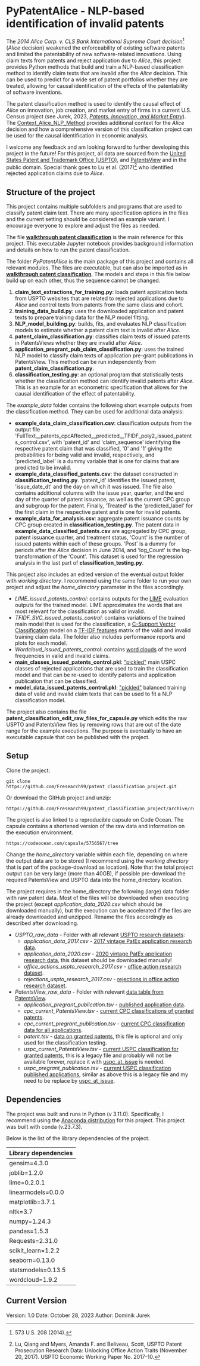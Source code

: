 # PyPatentAlice - NLP-based identification of invalid patents
The *2014 Alice Corp. v. CLS Bank International Supreme Court decision*[^1] (*Alice* decision) weakened the enforceability of existing software patents and limited the patentability of new software-related innovations.  Using claim texts from patents and reject application due to *Alice*, this project provides Python methods that build and train a NLP-based classification method to identify claim texts that are invalid after the *Alice* decision.  This can be used to predict for a wide set of patent portfolios whether they are treated, allowing for causal identification of the effects of the patentability of software inventions.

The patent classification method is used to identify the causal effect of *Alice* on innovation, job creation, and market entry of firms in a current U.S. Census project (see Jurek, 2023, [*Patents, Innovation, and Market Entry*](https://www.census.gov/library/working-papers/2023/adrm/CES-WP-23-45.html)).  The [Context_Alice_NLP_Method](https://github.com/Fresearch99/patent_classification_project/blob/main/Context_Alice_NLP_Method.pdf) provides additional context for the *Alice* decision and how a comprehensive version of this classification project can be used for the causal identification in economic analysis.

I welcome any feedback and am looking forward to further developing this project in the future!  For this project, all data are sourced from the [United States Patent and Trademark Office (USPTO)](www.uspto.gov), and [PatentsView](https://patentsview.org/download/data-download-tables) and in the public domain.  Special thank goes to Lu et al. (2017)[^2] who identified rejected application claims due to *Alice*.   


## Structure of the project
This project contains multiple subfolders and programs that are used to classify patent claim text.  There are many specification options in the files and the current setting should be considered an example variant.  I encourage everyone to explore and adjust the files as needed.  

The file [**walkthrough patent classification**](https://github.com/Fresearch99/patent_classification_project/blob/main/walkthrough%20patent%20classification.ipynb)  is the main reference for this project.  This executable Jupyter notebook provides background information and details on how to run the patent classification.    

The folder *PyPatentAlice* is the main package of this project and contains all relevant modules.  The files are executable, but can also be imported as in [**walkthrough patent classification**](https://github.com/Fresearch99/patent_classification_project/blob/main/walkthrough%20patent%20classification.ipynb).  The models and steps in this file below build up on each other, thus the sequence cannot be changed.
1. **claim_text_extractions_for_training.py**: loads patent application texts from USPTO websites that are related to rejected applications due to *Alice* and control texts from patents from the same class and cohort.  
2. **training_data_build.py**: uses the downloaded application and patent texts to prepare training data for the NLP model fitting.
3. **NLP_model_building.py**: builds, fits, and evaluates NLP classification models to estimate whether a patent claim text is invalid after *Alice*.
4. **patent_claim_classification.py**: classifies claim texts of issued patents in PatentsViews whether they are invalid after *Alice*.
5. **application_pregrant_pub_claim_classification.py**: uses the trained NLP model to classify claim texts of application pre-grant publications in PatentsView.  This method can be run independently from **patent_claim_classification.py**.
6. **classification_testing.py**: an optional program that statistically tests whether the classification method can identify invalid patents after *Alice*.  This is an example for an econometric specification that allows for the causal identification of the effect of patentability.

The *example_data* folder contains the following short example outputs from the classification method.  They can be used for additional data analysis:
- **example_data_claim_classification.csv**: classification outputs from the output file 'FullText__patents_cpcAffected__predicted__TFIDF_poly2_issued_patents_control.csv', with 'patent_id' and 'claim_sequence' identifying the respective patent claim that was classified, '0' and '1' giving the probabilities for being valid and invalid, respectively, and 'predicted_label' is a dummy variable that is one for claims that are predicted to be invalid.
- **example_data_classified_patents.csv**: the dataset constructed in **classification_testing.py**.  'patent_id' identifies the issued patent, 'issue_date_dt' and the day on which it was issued.  The file also contains additional columns with the issue year, quarter, and the end day of the quarter of patent issuance, as well as the current CPC group and subgroup for the patent.  Finally, 'Treated' is the 'predicted_label' for the first claim in the respective patent and is one for invalid patents.
- **example_data_for_analysis.csv**: aggregate patent issuance counts by CPC group created in **classification_testing.py**.  The patent data in **example_data_classified_patents.csv** are aggregated by CPC group, patent issuance quarter, and treatment status, 'Count' is the number of issued patents within each of these groups.  'Post' is a dummy for periods after the *Alice* decision in June 2014, and 'log_Count' is the log-transformation of the 'Count'.  This dataset is used for the regression analysis in the last part of **classification_testing.py**.

This project also includes an edited version of the eventual output folder with *working directory*.  I recommend using the same folder to run your own project and adjust the *home_directory* parameter in the files accordingly. 
- *LIME_issued_patents_control*: contains outputs for the [LIME](https://github.com/marcotcr/lime) evaluation outputs for the trained model.  LIME approximates the words that are most relevant for the classification as valid or invalid.
- *TFIDF_SVC_issued_patents_control*: contains variations of the trained main model that is used for the classification, a [C-Support Vector Classification](https://scikit-learn.org/stable/modules/generated/sklearn.svm.SVC.html) model on a [TF-IDF features](https://scikit-learn.org/stable/modules/generated/sklearn.feature_extraction.text.TfidfVectorizer.html) matrix of the valid and invalid training claim data.  The folder also includes performance reports and plots for each model.
- *Wordcloud_issued_patents_control*: contains [word clouds](https://github.com/amueller/word_cloud) of the word frequencies in valid and invalid claims.
- **main_classes_issued_patents_control.pkl**: ["pickled"](https://docs.python.org/3/library/pickle.html) main USPC classes of rejected applications that are used to train the classification model and that can be re-used to identify patents and application publication that can be classified.
- **model_data_issued_patents_control.pkl**: ["pickled"](https://docs.python.org/3/library/pickle.html) balanced training data of valid and invalid claim texts that can be used to fit a NLP classification model.  

The project also contains the file **patent_classification_edit_raw_files_for_capsule.py** which edits the raw USPTO and PatentsView files by removing rows that are out of the date range for the example executions.  The purpose is eventually to have an executable capsule that can be published with the project.

[^1]: 573 U.S. 208 (2014).
[^2]: Lu, Qiang and Myers, Amanda F. and Beliveau, Scott, USPTO Patent Prosecution Research Data: Unlocking Office Action Traits (November 20, 2017). USPTO Economic Working Paper No. 2017-10.

## Setup
Clone the project:

```
git clone https://github.com/Fresearch99/patent_classification_project.git
```

Or download the GitHub project and unzip:
```
https://github.com/Fresearch99/patent_classification_project/archive/refs/heads/main.zip
```

The project is also linked to a reproducible capsule on Code Ocean.  The capsule contains a shortened version of the raw data and information on the execution environment.

```
https://codeocean.com/capsule/5756567/tree
```

Change the *home_directory* variable within each file, depending on where the output data are to be stored (I recommend using the *working directory* that is part of the package-download as location).  Note that the total project output can be very large (more than 40GB), if possible pre-download the required PatentsView and USPTO data into the home_directory location.

The project requires in the home_directory the following (large) data folder with raw patent data.  Most of the files will be downloaded when executing the project (except *application_data_2020.csv* which should be downloaded manually), but the execution can be accelerated if the files are already downloaded and unzipped.  Rename the files accordingly as described after downloading.

- *USPTO_raw_data* - Folder with all relevant [USPTO research datasets](https://www.uspto.gov/ip-policy/economic-research/research-datasets):
  - *application_data_2017.csv* - [2017 vintage PatEx application research data](https://bulkdata.uspto.gov/data/patent/pair/economics/2017/application_data.csv.zip).
  - *application_data_2020.csv* - [2020 vintage PatEx application research data](https://bulkdata.uspto.gov/data/patent/pair/economics/2020/application_data.csv.zip), this dataset should be downloaded manually!
  - *office_actions_uspto_research_2017.csv* - [office action research dataset](https://bulkdata.uspto.gov/data/patent/office/actions/bigdata/2017/office_actions.csv.zip).
  - *rejections_uspto_research_2017.csv* - [rejections in office action research dataset](https://bulkdata.uspto.gov/data/patent/office/actions/bigdata/2017/rejections.csv.zip).
- *PatentsView_raw_data* - Folder with relevant [data table from PatentsView](https://patentsview.org/download/data-download-tables).
  - *application_pregrant_publication.tsv* - [published application data](https://s3.amazonaws.com/data.patentsview.org/pregrant_publications/pg_published_application.tsv.zip).
  - *cpc_current_PatentsView.tsv* - [current CPC classifications of granted patents](https://s3.amazonaws.com/data.patentsview.org/download/g_cpc_current.tsv.zip).
  - *cpc_current_pregrant_publication.tsv* - [current CPC classification data for all applications](https://s3.amazonaws.com/data.patentsview.org/pregrant_publications/pg_cpc_at_issue.tsv.zip).
  - *patent.tsv* - [data on granted patents](https://s3.amazonaws.com/data.patentsview.org/download/g_patent.tsv.zip), this file is optional and only used for the classification testing.
  - *uspc_current_PatentsView.tsv* - [current USPC classification for granted patents](https://s3.amazonaws.com/data.patentsview.org/download/uspc_current.tsv.zip), this is a legacy file and probably will not be available forever, replace it with [uspc_at_issue](https://s3.amazonaws.com/data.patentsview.org/download/g_uspc_at_issue.tsv.zip) is needed.
  - *uspc_pregrant_publication.tsv* - [current USPC classification published applications](https://s3.amazonaws.com/data.patentsview.org/pregrant_publications/pg_uspc_at_issue.tsv.zip), similar as above this is a legacy file and my need to be replace by [uspc_at_issue](https://s3.amazonaws.com/data.patentsview.org/pregrant_publications/pg_uspc_at_issue.tsv.zip).


## Dependencies
The project was built and runs in Python (v 3.11.0).  Specifically, I recommend using the [Anaconda distribution](https://www.anaconda.com/download) for this project.  This project was built with conda (v.23.7.3).

Below is the list of the library dependencies of the project.

| Library dependencies|
|---------------------|
|gensim=4.3.0         |
|joblib=1.2.0         |
|lime=0.2.0.1         |
|linearmodels=0.0.0   |
|matplotlib=3.7.1     |
|nltk=3.7             |
|numpy=1.24.3         |
|pandas=1.5.3         |
|Requests=2.31.0      |
|scikit_learn=1.2.2   |
|seaborn=0.13.0       |
|statsmodels=0.13.5   |
|wordcloud=1.9.2      |

## Current Version
Version: 1.0
Date: October 28, 2023
Author: Dominik Jurek


